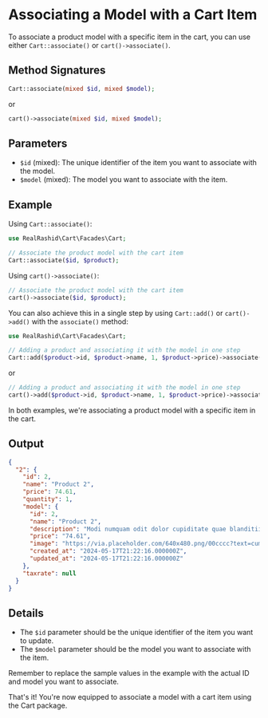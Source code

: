 # Associating a Model with a Cart Item

To associate a product model with a specific item in the cart, you can use either `Cart::associate()` or `cart()->associate()`.

## Method Signatures

```php
Cart::associate(mixed $id, mixed $model);
```

or

```php
cart()->associate(mixed $id, mixed $model);
```
## Parameters
- `$id` (mixed): The unique identifier of the item you want to associate with the model.
- `$model` (mixed): The model you want to associate with the item.

## Example

Using `Cart::associate()`:

```php
use RealRashid\Cart\Facades\Cart;

// Associate the product model with the cart item
Cart::associate($id, $product);
```
Using `cart()->associate()`:

```php
// Associate the product model with the cart item
cart()->associate($id, $product);
```

You can also achieve this in a single step by using `Cart::add()` or `cart()->add()` with the `associate()` method:

```php
use RealRashid\Cart\Facades\Cart;

// Adding a product and associating it with the model in one step
Cart::add($product->id, $product->name, 1, $product->price)->associate($product->id, $product);
```

or

```php
// Adding a product and associating it with the model in one step
cart()->add($product->id, $product->name, 1, $product->price)->associate($product->id, $product);
```

In both examples, we're associating a product model with a specific item in the cart.

## Output

```json
{
  "2": {
    "id": 2,
    "name": "Product 2",
    "price": 74.61,
    "quantity": 1,
    "model": {
      "id": 2,
      "name": "Product 2",
      "description": "Modi numquam odit dolor cupiditate quae blanditiis delectus odio. Voluptates voluptate earum at unde quidem autem quisquam cum. Consequuntur reprehenderit quod ad et sit tenetur sit. Doloribus voluptate aut enim enim praesentium repudiandae.",
      "price": "74.61",
      "image": "https://via.placeholder.com/640x480.png/00cccc?text=cumque",
      "created_at": "2024-05-17T21:22:16.000000Z",
      "updated_at": "2024-05-17T21:22:16.000000Z"
    },
    "taxrate": null
  }
}
```

## Details

- The `$id` parameter should be the unique identifier of the item you want to update.
- The `$model` parameter should be the model you want to associate with the item.

Remember to replace the sample values in the example with the actual ID and model you want to associate.

That's it! You're now equipped to associate a model with a cart item using the Cart package.
